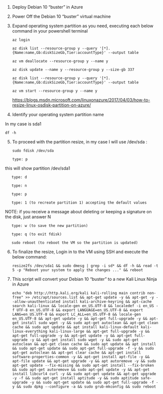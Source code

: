 1. Deploy Debian 10 “buster” in Azure

2. Power Off the Debian 10 “buster” virtual machine

3. Expand operating system partition as you need, executing each below command in your powershell terminal

       az login
        
       az disk list --resource-group y --query '[*].{Name:name,Gb:diskSizeGb,Tier:accountType}' --output table
    
       az vm deallocate --resource-group y --name y

       az disk update --name y --resource-group y --size-gb 337

       az disk list --resource-group y --query '[*].{Name:name,Gb:diskSizeGb,Tier:accountType}' --output table

       az vm start --resource-group y --name y

    https://blogs.msdn.microsoft.com/linuxonazure/2017/04/03/how-to-resize-linux-osdisk-partition-on-azure/
    
4. Identify your operating system partition name

In my case is sda1

    df -h

5. To proceed with the partition resize, in my case I will use /dev/sda : 

       sudo fdisk /dev/sda

       type: p

this will show partition /dev/sda1

       type: d

       type: n 
        
       type: p
       
       type: 1 (to recreate partition 1) accepting the default values
        
 NOTE: if you receive a message about deleting or keeping a signature on the disk, just answer N

       type: w (to save the new partition)
        
       type: q (to exit fdisk)
        
       sudo reboot (to reboot the VM so the partition is updated)

6. To finalize the resize, Login in to the VM using SSH and execute the below command:
        
       resize2fs /dev/sda1 && sudo dmesg | grep -i sd* && df -h && read -t 5 -p "Reboot your system to apply the changes ..." && reboot
        
8. This script will convert your Debian 10 “buster” to a new Kali Linux Ninja in Azure

       echo "deb http://http.kali.org/kali kali-rolling main contrib non-free" >> /etc/apt/sources.list && apt-get update -y && apt-get -y --allow-unauthenticated install kali-archive-keyring && apt-cache search kali-linux && locale-gen en_US.UTF-8 && localedef -i en_US -f UTF-8 en_US.UTF-8 && export LANGUAGE=en_US.UTF-8 && export LANG=en_US.UTF-8 && export LC_ALL=en_US.UTF-8 && locale-gen en_US.UTF-8 && apt-get update -y && apt-get full-upgrade -y && apt-get install sudo wget -y && sudo apt-get autoclean && apt-get clean cache && sudo apt update && apt install kali-linux-default kali-linux-everything kali-linux-large && apt-get full-upgrade -y && apt-get full-upgrade -y && apt-get update -y && apt-get full-upgrade -y && apt-get install sudo wget -y && sudo apt-get autoclean && apt-get clean cache && sudo apt update && apt install && sudo apt-get update && sudo apt-get full-upgrade -f -y && sudo apt-get autoclean && apt-get clear cache && apt-get install software-properties-common -y && apt-get install apt-file -y && apt-file update && apt-get upgrade -y && apt autoremove -y && sudo apt-get update --fix-missing && sudo apt-get install --fix-broken && sudo apt-get autoremove && sudo apt-get update -y && apt-get install libcurl4 curl -y && sudo apt-get update && apt-get upgrade -y -f && sudo apt-get install aptitude -y && sudo aptitude safe-upgrade -y && sudo apt-get update && sudo apt-get full-upgrade -f -y && sudo dpkg --configure -a && sudo grub-mkconfig && sudo reboot
